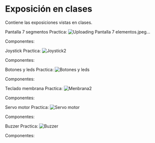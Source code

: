 # Exposición en clases
Contiene las exposiciones vistas en clases.

Pantalla 7 segmentos
Practica:
![Uploading Pantalla 7 elementos.jpeg…]()


Componentes:

Joystick
Practica:
![Joystick2](https://github.com/user-attachments/assets/71300ced-aecb-4aba-af40-bb4ba43fcf95)

Componentes:

Botones y leds
Practica:
![Botones y leds](https://github.com/user-attachments/assets/e201a2b5-c889-4cf3-8ae7-c27c28a3fc4d)

Componentes:

Teclado membrana
Practica:
![Menbrana2](https://github.com/user-attachments/assets/e1e7c6c8-736d-4ccf-9834-c546e9b82684)

Componentes:

Servo motor
Practica:
![Servo motor](https://github.com/user-attachments/assets/35599539-6f8d-4d94-b70a-fcd802fb6803)

Componentes:

Buzzer
Practica:
![Buzzer](https://github.com/user-attachments/assets/d353db9a-d81d-4a1f-95b3-8db4a5e7f103)

Componentes:    
